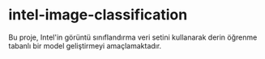 # intel-image-classification
Bu proje, Intel'in görüntü sınıflandırma veri setini kullanarak derin öğrenme tabanlı bir model geliştirmeyi amaçlamaktadır.
